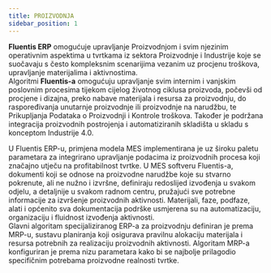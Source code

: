 ```yaml
---
title: PROIZVODNJA
sidebar_position: 1
---
```


**Fluentis ERP** omogućuje upravljanje Proizvodnjom i svim njezinim operativnim aspektima u tvrtkama iz sektora Proizvodnje i Industrije koje se suočavaju s često kompleksnim scenarijima vezanim uz procjenu troškova, upravljanje materijalima i aktivnostima.   
Algoritmi **Fluentis-a** omogućuju upravljanje svim internim i vanjskim poslovnim procesima tijekom cijelog životnog ciklusa proizvoda, počevši od procjene i dizajna, preko nabave materijala i resursa za proizvodnju, do raspoređivanja unutarnje proizvodnje ili proizvodnje na narudžbu, te Prikupljanja Podataka o Proizvodnji i Kontrole troškova. Također je podržana integracija proizvodnih postrojenja i automatiziranih skladišta u skladu s konceptom Industrije 4.0.

U Fluentis ERP-u, primjena modela MES implementirana je uz široku paletu parametara za integrirano upravljanje podacima iz proizvodnih procesa koji značajno utječu na profitabilnost tvrtke. U MES softveru Fluentis-a, dokumenti koji se odnose na proizvodne narudžbe koje su stvarno pokrenute, ali ne nužno i izvršne, definiraju redoslijed izvođenja u svakom odjelu, a detaljnije u svakom radnom centru, pružajući sve potrebne informacije za izvršenje proizvodnih aktivnosti. Materijali, faze, podfaze, alati i općenito sva dokumentacija podrške usmjerena su na automatizaciju, organizaciju i fluidnost izvođenja aktivnosti.  
Glavni algoritam specijaliziranog ERP-a za proizvodnju definiran je prema MRP-u, sustavu planiranja koji osigurava pravilnu alokaciju materijala i resursa potrebnih za realizaciju proizvodnih aktivnosti. Algoritam MRP-a konfiguriran je prema nizu parametara kako bi se najbolje prilagodio specifičnim potrebama proizvodne realnosti tvrtke.
